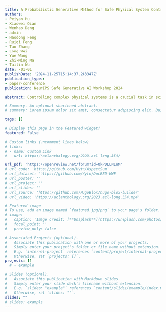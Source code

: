 ```yaml
---
title: A Probabilistic Generative Method for Safe Physical System Control Problems
authors:
- Peiyan Hu
- Xiaowei Qian
- Wenhao Deng
- admin
- Haodong Feng
- Ruiqi Feng
- Tao Zhang
- Long Wei
- Yue Wang
- Zhi-Ming Ma
- Tailin Wu
date: -01-01
publishDate: '2024-11-25T15:14:37.243347Z'
publication_types:
- paper-conference
publication: NeurIPS Safe Generative AI Workshop 2024

abstract: Controlling complex physical systems is a crucial task in science and engineering, often requiring the balance of control objectives and safety constraints. Recently, diffusion models have demonstrated a strong ability to model high-dimensional state spaces, giving them an advantage over recent deep learning and reinforcement learning-based methods in complex control tasks. However, they do not inherently address safety concerns. In contrast, while safe reinforcement learning methods consider safety, they typically fail to provide guarantees for satisfying safety constraints. To address these limitations, we propose Safe Conformal Physical system control (SafeConPhy), which optimizes the diffusion model with a provable safety bound iteratively to satisfy the safety constraint. We pre-train a diffusion model on the training set. Given the calibration set and the specific control targets, we derive a provable safety bound using conformal prediction. After iteratively enhancing the safety of the diffusion model with the progressively updated bound, the model's output can be certified as safe with a user-defined probability. We evaluate our algorithm on two control tasks 1D Burgers' equation and 2D incompressible fluid. Our results show that our algorithm satisfies safety constraints, and outperforms prior control methods and safe offline RL algorithms.

# Summary. An optional shortened abstract.
# summary: Lorem ipsum dolor sit amet, consectetur adipiscing elit. Duis posuere tellus ac convallis placerat. Proin tincidunt magna sed ex sollicitudin condimentum.

tags: []

# Display this page in the Featured widget?
featured: False

# Custom links (uncomment lines below)
# links:
# - name: Custom Link
#   url: https://aclanthology.org/2023.acl-long.354/

url_pdf: 'https://openreview.net/forum?id=OkPDLLNLnM'
# url_code: 'https://github.com/Hytn/AspectSum'
# url_dataset: 'https://github.com/Hytn/DocRED-HWE'
# url_poster: ''
# url_project: ''
# url_slides: ''
# url_source: 'https://github.com/HugoBlox/hugo-blox-builder'
# url_video: 'https://aclanthology.org/2023.acl-long.354.mp4'

# Featured image
# To use, add an image named `featured.jpg/png` to your page's folder.
# image:
#   caption: 'Image credit: [**Unsplash**](https://unsplash.com/photos/pLCdAaMFLTE)'
#   focal_point: ''
#   preview_only: false

# Associated Projects (optional).
#   Associate this publication with one or more of your projects.
#   Simply enter your project's folder or file name without extension.
#   E.g. `internal-project` references `content/project/internal-project/index.md`.
#   Otherwise, set `projects: []`.
projects: []
  # - example

# Slides (optional).
#   Associate this publication with Markdown slides.
#   Simply enter your slide deck's filename without extension.
#   E.g. `slides: "example"` references `content/slides/example/index.md`.
#   Otherwise, set `slides: ""`.
slides: ""
# slides: example
---
```

